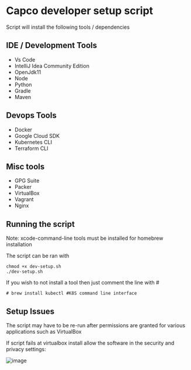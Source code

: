 # Capco developer setup script

Script will install the following tools / dependencies

## IDE / Development Tools
* Vs Code
* IntelliJ Idea Community Edition
* OpenJdk11 
* Node
* Python
* Gradle
* Maven

## Devops Tools
* Docker
* Google Cloud SDK
* Kubernetes CLI
* Terraform CLI

## Misc tools
* GPG Suite
* Packer
* VirtualBox
* Vagrant
* Nginx

## Running the script

Note: xcode-command-line tools must be installed for homebrew installation

The script can be ran with 
```
chmod +x dev-setup.sh
./dev-setup.sh
```
If you wish to not install a tool then just comment the line with #
```
# brew install kubectl #K8S command line interface
```

## Setup Issues
The script may have to be re-run after permissions are granted for various applications such as VirtualBox

If script fails at virtualbox install allow the software in the security and privacy settings:

![image](https://user-images.githubusercontent.com/82884237/116546074-1817ee80-a8e9-11eb-9b74-96aeb82a737c.png)

